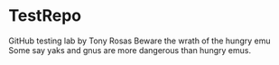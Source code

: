 # TestRepo
GitHub testing lab by Tony Rosas
Beware the wrath of the hungry emu
Some say yaks and gnus are more dangerous than hungry emus.
